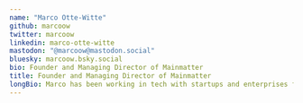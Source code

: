 ```yaml
---
name: "Marco Otte-Witte"
github: marcoow
twitter: marcoow
linkedin: marco-otte-witte
mastodon: "@marcoow@mastodon.social"
bluesky: marcoow.bsky.social
bio: Founder and Managing Director of Mainmatter
title: Founder and Managing Director of Mainmatter
longBio: Marco has been working in tech with startups and enterprises for 2 decades. He's helped companies bring relevant products to market in various industries – among them Blackberry, Generali and Experteer.
---
```

